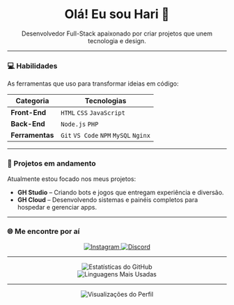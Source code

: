 <h1 align="center">Olá! Eu sou Hari 👋</h1>

<div align="center">
  <p>Desenvolvedor Full-Stack apaixonado por criar projetos que unem tecnologia e design.</p>
</div>

---

### 💻 Habilidades

As ferramentas que uso para transformar ideias em código:

| Categoria      | Tecnologias                                   |
|----------------|-----------------------------------------------|
| **Front-End**  | `HTML` `CSS` `JavaScript`                     |
| **Back-End**   | `Node.js` `PHP`                               |
| **Ferramentas**| `Git` `VS Code` `NPM` `MySQL` `Nginx`        |

---

### 🚀 Projetos em andamento

Atualmente estou focado nos meus projetos:

- **GH Studio** – Criando bots e jogos que entregam experiência e diversão.
- **GH Cloud** – Desenvolvendo sistemas e painéis completos para hospedar e gerenciar apps.

---

### 🌐 Me encontre por aí

<div align="center">
  <a href="https://instagram.com/thehari_i">
    <img src="https://img.shields.io/badge/Instagram-E4405F?style=for-the-badge&logo=instagram&logoColor=white" alt="Instagram"/>
  </a>
  <a href="https://discord.gg/nerEktK3Ba">
    <img src="https://img.shields.io/badge/Discord-5865F2?style=for-the-badge&logo=discord&logoColor=white" alt="Discord"/>
  </a>
</div>

---

<div align="center">
  <img src="https://github-readme-stats.vercel.app/api?username=hariiidev&show_icons=true&theme=radical" alt="Estatísticas do GitHub"/>
  <br/>
  <img src="https://github-readme-stats.vercel.app/api/top-langs/?username=hariiidev&layout=compact&theme=radical" alt="Linguagens Mais Usadas"/>
</div>

---

<div align="center">
  <img src="https://komarev.com/ghpvc/?username=hariiidev&color=blue" alt="Visualizações do Perfil" />
</div>